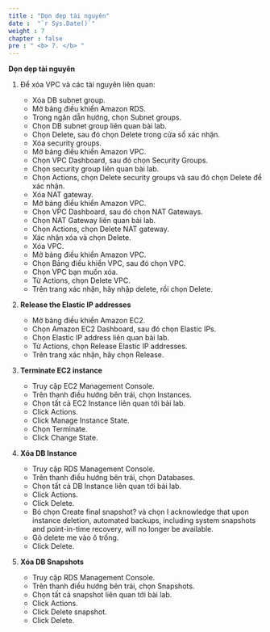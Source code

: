 ```yaml
---
title : "Dọn dẹp tài nguyên"
date :  "`r Sys.Date()`" 
weight : 7
chapter : false
pre : " <b> 7. </b> "
---
```


**Dọn dẹp tài nguyên**

1. Để xóa VPC và các tài nguyên liên quan:
   - Xóa DB subnet group.
   - Mở bảng điều khiển Amazon RDS.
   - Trong ngăn dẫn hướng, chọn Subnet groups.
   - Chọn DB subnet group liên quan bài lab.
   - Chọn Delete, sau đó chọn Delete trong cửa sổ xác nhận.
   - Xóa security groups.
   - Mở bảng điều khiển Amazon VPC.
   - Chọn VPC Dashboard, sau đó chọn Security Groups.
   - Chọn security group liên quan bài lab.
   - Chọn Actions, chọn Delete security groups và sau đó chọn Delete để xác nhận.
   - Xóa NAT gateway.
   - Mở bảng điều khiển Amazon VPC.
   - Chọn VPC Dashboard, sau đó chọn NAT Gateways.
   - Chọn NAT Gateway liên quan bài lab.
   - Chọn Actions, chọn Delete NAT gateway.
   - Xác nhận xóa và chọn Delete.
   - Xóa VPC.
   - Mở bảng điều khiển Amazon VPC.
   - Chọn Bảng điều khiển VPC, sau đó chọn VPC.
   - Chọn VPC bạn muốn xóa.
   - Từ Actions, chọn Delete VPC.
   - Trên trang xác nhận, hãy nhập delete, rồi chọn Delete.
   
2. **Release the Elastic IP addresses**
   - Mở bảng điều khiển Amazon EC2.
   - Chọn Amazon EC2 Dashboard, sau đó chọn Elastic IPs.
   - Chọn Elastic IP address liên quan bài lab.
   - Từ Actions, chọn Release Elastic IP addresses.
   - Trên trang xác nhận, hãy chọn Release.
   
3. **Terminate EC2 instance**
   - Truy cập EC2 Management Console.
   - Trên thanh điều hướng bên trái, chọn Instances.
   - Chọn tất cả EC2 Instance liên quan tới bài lab.
   - Click Actions.
   - Click Manage Instance State.
   - Chọn Terminate.
   - Click Change State.
   
4. **Xóa DB Instance**
   - Truy cập RDS Management Console.
   - Trên thanh điều hướng bên trái, chọn Databases.
   - Chọn tất cả DB Instance liên quan tới bài lab.
   - Click Actions.
   - Click Delete.
   - Bỏ chọn Create final snapshot? và chọn I acknowledge that upon instance deletion, automated backups, including system snapshots and point-in-time recovery, will no longer be available.
   - Gõ delete me vào ô trống.
   - Click Delete.
   
5. **Xóa DB Snapshots**
   - Truy cập RDS Management Console.
   - Trên thanh điều hướng bên trái, chọn Snapshots.
   - Chọn tất cả snapshot liên quan tới bài lab.
   - Click Actions.
   - Click Delete snapshot.
   - Click Delete.
